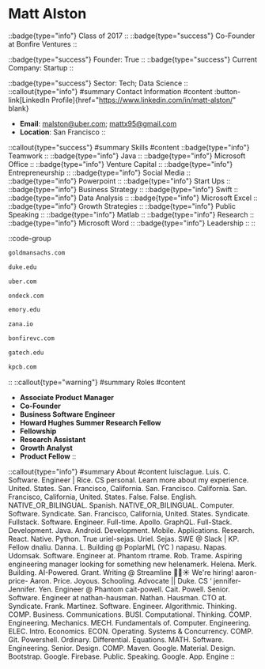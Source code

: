 # Matt Alston
::badge{type="info"}
Class of 2017
::
::badge{type="success"}
Co-Founder at Bonfire Ventures
::

::badge{type="success"}
Founder: True
::
::badge{type="success"}
Current Company: Startup
::

::badge{type="success"}
Sector: Tech; Data Science
::
::callout{type="info"}
#summary
Contact Information
#content
:button-link[LinkedIn Profile]{href="https://www.linkedin.com/in/matt-alston/" blank}
- **Email**: malston@uber.com; mattx95@gmail.com
- **Location**: San Francisco
::

::callout{type="success"}
#summary
Skills
#content
::badge{type="info"}
Teamwork
::
::badge{type="info"}
Java
::
::badge{type="info"}
Microsoft Office
::
::badge{type="info"}
Venture Capital
::
::badge{type="info"}
Entrepreneurship
::
::badge{type="info"}
Social Media
::
::badge{type="info"}
Powerpoint
::
::badge{type="info"}
Start Ups
::
::badge{type="info"}
Business Strategy
::
::badge{type="info"}
Swift
::
::badge{type="info"}
Data Analysis
::
::badge{type="info"}
Microsoft Excel
::
::badge{type="info"}
Growth Strategies
::
::badge{type="info"}
Public Speaking
::
::badge{type="info"}
Matlab
::
::badge{type="info"}
Research
::
::badge{type="info"}
Microsoft Word
::
::badge{type="info"}
Leadership
::
::

::code-group
```bash [Goldman Sachs]
goldmansachs.com
```
```bash [Duke University]
duke.edu
```
```bash [Uber]
uber.com
```
```bash [OnDeck]
ondeck.com
```
```bash [Emory University]
emory.edu
```
```bash [Zana]
zana.io
```
```bash [Bonfire Ventures]
bonfirevc.com
```
```bash [Georgia Tech]
gatech.edu
```
```bash [Kleiner Perkins Caufield & Byers]
kpcb.com
```
::
::callout{type="warning"}
#summary
Roles
#content
- **Associate Product Manager**
- **Co-Founder**
- **Business Software Engineer**
- **Howard Hughes Summer Research Fellow**
- **Fellowship**
- **Research Assistant**
- **Growth Analyst**
- **Product Fellow**
::

::callout{type="info"}
#summary
About
#content
luisclague. Luis. C. Software. Engineer | Rice. CS personal. Learn more about my experience. United. States. San. Francisco, California. San. Francisco. California. San. Francisco, California, United. States. False. False. English. NATIVE_OR_BILINGUAL. Spanish. NATIVE_OR_BILINGUAL. Computer. Software. Syndicate. San. Francisco, California, United. States. Syndicate. Fullstack. Software. Engineer. Full-time. Apollo. GraphQL. Full-Stack. Development. Java. Android. Development. Mobile. Applications. Research. React. Native. Python. True uriel-sejas. Uriel. Sejas. SWE @ Slack | KP. Fellow dnaliu. Danna. L. Building @ PoplarML (YC ) napasu. Napas. Udomsak. Software. Engineer at. Phantom rtrame. Rob. Trame. Aspiring engineering manager looking for something new helenamerk. Helena. Merk. Building. AI-Powered. Grant. Writing @ Streamline 🌵🌈☀️ We're hiring! aaron-price- Aaron. Price. Joyous. Schooling. Advocate || Duke. CS ‘ jennifer- Jennifer. Yen. Engineer @ Phantom cait-powell. Cait. Powell. Senior. Software. Engineer at nathan-hausman. Nathan. Hausman. CTO at. Syndicate. Frank. Martinez. Software. Engineer. Algorithmic. Thinking. COMP. Business. Communications. BUSI. Computational. Thinking. COMP. Engineering. Mechanics. MECH. Fundamentals of. Computer. Engineering. ELEC. Intro. Economics. ECON. Operating. Systems & Concurrency. COMP. Git. Powershell. Ordinary. Differential. Equations. MATH. Software. Engineering. Senior. Design. COMP. Maven. Google. Material. Design. Bootstrap. Google. Firebase. Public. Speaking. Google. App. Engine
::
